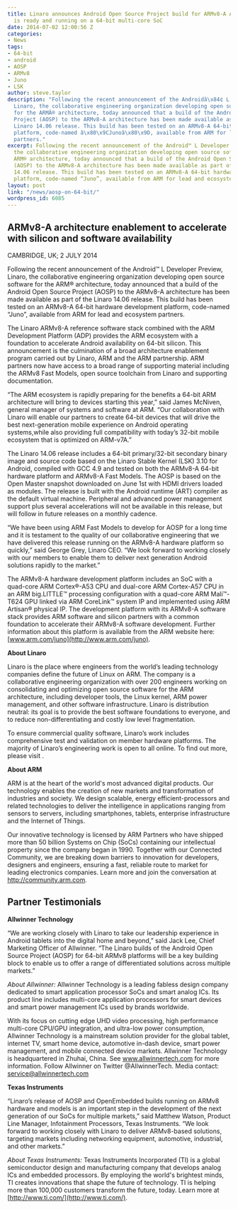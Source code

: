 ```yaml
---
title: Linaro announces Android Open Source Project build for ARMv8-A Architecture
  is ready and running on a 64-bit multi-core SoC
date: 2014-07-02 12:00:56 Z
categories:
- News
tags:
- 64-bit
- android
- AOSP
- ARMv8
- Juno
- LSK
author: steve.taylor
description: "Following the recent announcement of the Androidâ\x84¢ L Developer Preview,
  Linaro, the collaborative engineering organization developing open source software
  for the ARMÂ® architecture, today announced that a build of the Android Open Source
  Project (AOSP) to the ARMv8-A architecture has been made available as part of the
  Linaro 14.06 release. This build has been tested on an ARMv8-A 64-bit hardware development
  platform, code-named â\x80\x9CJunoâ\x80\x9D, available from ARM for lead and ecosystem
  partners."
excerpt: Following the recent announcement of the Android™ L Developer Preview, Linaro,
  the collaborative engineering organization developing open source software for the
  ARM® architecture, today announced that a build of the Android Open Source Project
  (AOSP) to the ARMv8-A architecture has been made available as part of the Linaro
  14.06 release. This build has been tested on an ARMv8-A 64-bit hardware development
  platform, code-named “Juno”, available from ARM for lead and ecosystem partners.
layout: post
link: "/news/aosp-on-64-bit/"
wordpress_id: 6085
---
```


## ARMv8-A architecture enablement to accelerate with silicon and software availability


CAMBRIDGE, UK; 2 JULY 2014

Following the recent announcement of the Android™ L Developer Preview, Linaro, the collaborative engineering organization developing open source software for the ARM® architecture, today announced that a build of the Android Open Source Project (AOSP) to the ARMv8-A architecture has been made available as part of the Linaro 14.06 release. This build has been tested on an ARMv8-A 64-bit hardware development platform, code-named “Juno”, available from ARM for lead and ecosystem partners.

The Linaro ARMv8-A reference software stack combined with the ARM Development Platform (ADP) provides the ARM ecosystem with a foundation to accelerate Android availability on 64-bit silicon. This announcement is the culmination of a broad architecture enablement program carried out by Linaro, ARM and the ARM partnership. ARM partners now have access to a broad range of supporting material including the ARMv8 Fast Models, open source toolchain from Linaro and supporting documentation.

“The ARM ecosystem is rapidly preparing for the benefits a 64-bit ARM architecture will bring to devices starting this year,” said James McNiven, general manager of systems and software at ARM. “Our collaboration with Linaro will enable our partners to create 64-bit devices that will drive the best next-generation mobile experience on Android operating systems,while also providing full compatibility with today’s 32-bit mobile ecosystem that is optimized on ARM-v7A.”

The Linaro 14.06 release includes a 64-bit primary/32-bit secondary binary image and source code based on the Linaro Stable Kernel (LSK) 3.10 for Android, compiled with GCC 4.9 and tested on both the ARMv8-A 64-bit hardware platform and ARMv8-A Fast Models. The AOSP is based on the Open Master snapshot downloaded on June 1st with HDMI drivers loaded as modules. The release is built with the Android runtime (ART) compiler as the default virtual machine. Peripheral and advanced power management support plus several accelerations will not be available in this release, but will follow in future releases on a monthly cadence.

“We have been using ARM Fast Models to develop for AOSP for a long time and it is testament to the quality of our collaborative engineering that we have delivered this release running on the ARMv8-A hardware platform so quickly,” said George Grey, Linaro CEO. “We look forward to working closely with our members to enable them to deliver next generation Android solutions rapidly to the market.”

The ARMv8-A hardware development platform includes an SoC with a quad-core ARM Cortex®-A53 CPU and dual-core ARM Cortex-A57 CPU in an ARM big.LITTLE™ processing configuration with a quad-core ARM Mali™-T624 GPU linked via ARM CoreLink™ system IP and implemented using ARM Artisan® physical IP. The development platform with its ARMv8-A software stack provides ARM software and silicon partners with a common foundation to accelerate their ARMv8-A software development. Further information about this platform is available from the ARM website here: [www.arm.com/juno](http://www.arm.com/juno).

**About Linaro**

Linaro is the place where engineers from the world’s leading technology companies define the future of Linux on ARM. The company is a collaborative engineering organization with over 200 engineers working on consolidating and optimizing open source software for the ARM architecture, including developer tools, the Linux kernel, ARM power management, and other software infrastructure. Linaro is distribution neutral: its goal is to provide the best software foundations to everyone, and to reduce non-differentiating and costly low level fragmentation.

To ensure commercial quality software, Linaro’s work includes comprehensive test and validation on member hardware platforms. The majority of Linaro’s engineering work is open to all online. To find out more, please visit [](/).

**About ARM**

ARM is at the heart of the world's most advanced digital products. Our technology enables the creation of new markets and transformation of industries and society. We design scalable, energy efficient-processors and related technologies to deliver the intelligence in applications ranging from sensors to servers, including smartphones, tablets, enterprise infrastructure and the Internet of Things.

Our innovative technology is licensed by ARM Partners who have shipped more than 50 billion Systems on Chip (SoCs) containing our intellectual property since the company began in 1990. Together with our Connected Community, we are breaking down barriers to innovation for developers, designers and engineers, ensuring a fast, reliable route to market for leading electronics companies. Learn more and join the conversation at http://community.arm.com.


## **Partner Testimonials**


**Allwinner Technology**

“We are working closely with Linaro to take our leadership experience in Android tablets into the digital home and beyond,” said Jack Lee, Chief Marketing Officer of Allwinner. “The Linaro builds of the Android Open Source Project (AOSP) for 64-bit ARMv8 platforms will be a key building block to enable us to offer a range of differentiated solutions across multiple markets.”

_About Allwinner:_ Allwinner Technology is a leading fabless design company dedicated to smart application processor SoCs and smart analog ICs. Its product line includes multi-core application processors for smart devices and smart power management ICs used by brands worldwide.

With its focus on cutting edge UHD video processing, high performance multi-core CPU/GPU integration, and ultra-low power consumption, Allwinner Technology is a mainstream solution provider for the global tablet, internet TV, smart home device, automotive in-dash device, smart power management, and mobile connected device markets. Allwinner Technology is headquartered in Zhuhai, China. See www.allwinnertech.com for more information. Follow Allwinner on Twitter @AllwinnerTech. Media contact: service@allwinnertech.com

**Texas Instruments**

“Linaro’s release of AOSP and OpenEmbedded builds running on ARMv8 hardware and models is an important step in the development of the next generation of our SoCs for multiple markets,” said Matthew Watson, Product Line Manager, Infotainment Processors, Texas Instruments. “We look forward to working closely with Linaro to deliver ARMv8-based solutions, targeting markets including networking equipment, automotive, industrial, and other markets.”

_About Texas Instruments:_ Texas Instruments Incorporated (TI) is a global semiconductor design and manufacturing company that develops analog ICs and embedded processors. By employing the world's brightest minds, TI creates innovations that shape the future of technology. TI is helping more than 100,000 customers transform the future, today. Learn more at [http://www.ti.com/](http://www.ti.com/).